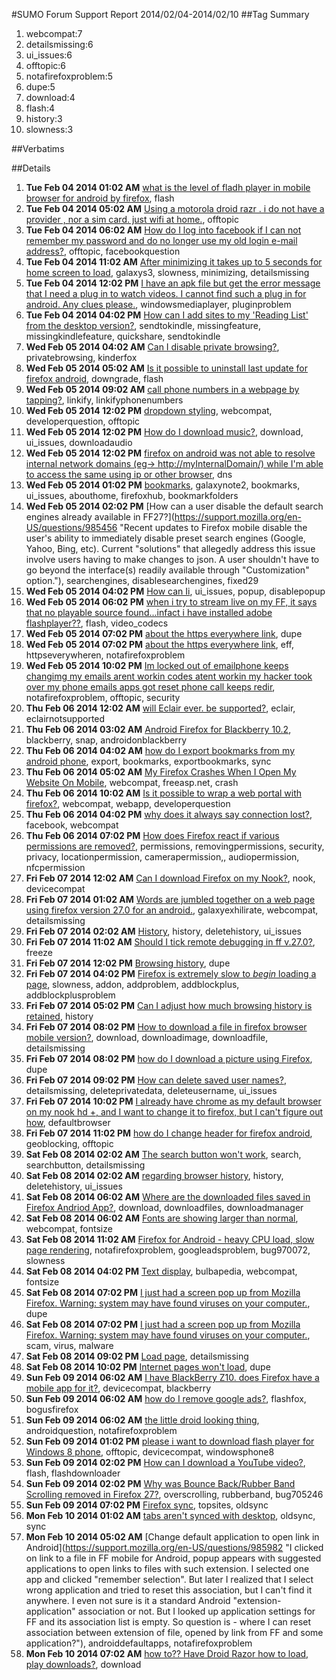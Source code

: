 #SUMO Forum Support Report  2014/02/04-2014/02/10
##Tag Summary
1. webcompat:7
1. detailsmissing:6
1. ui_issues:6
1. offtopic:6
1. notafirefoxproblem:5
1. dupe:5
1. download:4
1. flash:4
1. history:3
1. slowness:3

##Verbatims

##Details
1. **Tue Feb 04 2014 01:02 AM** [what is the level of fladh player in mobile browser for android by firefox](https://support.mozilla.org/en-US/questions/985306 "i am trying to download some files from a yahoo group and they state I require a flash player of 11.1, my samsung tablet 3 doesnt accept adobe flash player. what di you suggest?"), flash
1. **Tue Feb 04 2014 05:02 AM** [Using a motorola droid razr . i do not have a provider , nor a sim card.  just wifi at home.](https://support.mozilla.org/en-US/questions/985321 "I am a new to most all of this. 
Had A+ training 15years ago."), offtopic
1. **Tue Feb 04 2014 06:02 AM** [How do I log into facebook if I can not remember my password and do no longer use my old login e-mail address?](https://support.mozilla.org/en-US/questions/985326 "I logged out offacebook and can't log in now"), offtopic, facebookquestion
1. **Tue Feb 04 2014 11:02 AM** [After minimizing it takes up to 5 seconds for home screen to load](https://support.mozilla.org/en-US/questions/985343 "Galaxy S3, Android 4.3: After minimizing, it takes up to 5 seconds for the home screen to load. The screen is empty, without icons or widgets (not black - just completely empty). Seems to be Firefox specific: Chrome and other applications are not affected by this. Highly annoying. Can this be fixed?"), galaxys3, slowness, minimizing, detailsmissing
1. **Tue Feb 04 2014 12:02 PM** [I have an apk file but get the error message that I need a plug in to watch videos. I cannot find such a plug in for android. Any clues please.](https://support.mozilla.org/en-US/questions/985348 "I am embedding the following code per all guidance but this seems to want to invoke media player"), windowsmediaplayer, pluginproblem
1. **Tue Feb 04 2014 04:02 PM** [How can I add sites to my 'Reading List' from the desktop version?](https://support.mozilla.org/en-US/questions/985367 "Kindle has this add-on to Firefox desktop version called 'Send to Kindle', where I simply hit Ctrl+K and then I would have the current webpage stored on my Kindle. Very handy when I am commuting to work without connectivity."), sendtokindle, missingfeature, missingkindlefeature, quickshare, sendtokindle
1. **Wed Feb 05 2014 04:02 AM** [Can I disable private browsing?](https://support.mozilla.org/en-US/questions/985419 "I need to disable Private Tab in Firefox for Android? I have kids who use my phone, and I'd like to monitor which sites they visit. Private Tab circumvents that."), privatebrowsing, kinderfox
1. **Wed Feb 05 2014 05:02 AM** [Is it possible to uninstall last update for firefox android](https://support.mozilla.org/en-US/questions/985426 "since last update, flash downloader add-on wont work when button pressed"), downgrade, flash
1. **Wed Feb 05 2014 09:02 AM** [call phone numbers in a webpage by tapping?](https://support.mozilla.org/en-US/questions/985441 "Hi 
In other mobile browser I can call a phone number or send a mail to a mail address shown in a web page tapping it.
How I can do it in firefox? I read here"), linkify, linkifyphonenumbers
1. **Wed Feb 05 2014 12:02 PM** [dropdown styling](https://support.mozilla.org/en-US/questions/985446 "Hi all"), webcompat, developerquestion, offtopic
1. **Wed Feb 05 2014 12:02 PM** [How do I download music?](https://support.mozilla.org/en-US/questions/985447 "I'm using mobile version on my Android mobile device, but every time I click on a link to download an mp3, the mp3 is just opened in a new tab, but there is no option to save it. Please help! Thank you."), download, ui_issues, downloadaudio
1. **Wed Feb 05 2014 12:02 PM** [firefox on android was not able to resolve internal network domains (eg-> http://myInternalDomain/) while I'm able to access the same using ip or other browser](https://support.mozilla.org/en-US/questions/985449 "firefox on android was not able to resolve internal network domains (eg-> http://myInternalDomain/) while I'm able to access the same using ip or through other browser's using the domain name"), dns
1. **Wed Feb 05 2014 01:02 PM** [bookmarks](https://support.mozilla.org/en-US/questions/985453 "Hey, just trying out FF on my note 2. It's beautiful, fast and responsive. displays much better then any of the other guys. It's mostly great but something is weird with your bookmarks. First off, you don't have a button that leads to them. am I missing something here? yes, you can reach them by opening a new tab but if I'm done with b the page I'm browsing, I like loading bookmarked page in the same one to avoid having 15 open. Next, where are the sub folders in the bookmarks?"), galaxynote2, bookmarks, ui_issues, abouthome, firefoxhub, bookmarkfolders
1. **Wed Feb 05 2014 02:02 PM** [How can a user disable the default search engines already available in FF27?](https://support.mozilla.org/en-US/questions/985456 "Recent updates to Firefox mobile disable the user's ability to immediately disable preset search engines (Google, Yahoo, Bing, etc). Current "solutions" that allegedly address this issue involve users having to make changes to json. A user shouldn't have to go beyond the interface(s) readily available through "Customization" option."), searchengines, disablesearchengines, fixed29
1. **Wed Feb 05 2014 04:02 PM** [How can Ii](https://support.mozilla.org/en-US/questions/985478 "Imistakenly stopped popups from a cataloging software I am using. How can I allow them again?  Rose,"), ui_issues, popup, disablepopup
1. **Wed Feb 05 2014 06:02 PM** [when i try to stream live on my FF, it says that no playable source found...infact i have installed adobe flashplayer??](https://support.mozilla.org/en-US/questions/985503 "Pleez help"), flash, video_codecs
1. **Wed Feb 05 2014 07:02 PM** [about the https everywhere link](https://support.mozilla.org/en-US/questions/985513 "locking this thread as duplicate, please continue at"), dupe
1. **Wed Feb 05 2014 07:02 PM** [about the https everywhere link](https://support.mozilla.org/en-US/questions/985515 "I received a tweet from"), eff, httpseverywheren, notafirefoxproblem
1. **Wed Feb 05 2014 10:02 PM** [Im locked out of emailphone keeps changimg my emails arent workin codes atent workin my   hacker took over my phone emails apps got reset phone call keeps redir](https://support.mozilla.org/en-US/questions/985526 "I have masterkey vun extra namefield and extra field over"), notafirefoxproblem, offtopic, security
1. **Thu Feb 06 2014 12:02 AM** [will Eclair ever. be supported?](https://support.mozilla.org/en-US/questions/985537 "will android 2.1 ever be supported?"), eclair, eclairnotsupported
1. **Thu Feb 06 2014 03:02 AM** [Android Firefox for Blackberry 10.2](https://support.mozilla.org/en-US/questions/985554 "Since the recent launch of Blackberry 10.2 for OS 10 devices, I've installed Firefox for android via SNAP and I would love to be able to use it without crashing :( Since obviously, Firefox for BB will not happen, anyway someone can check around compatibility wise why the app cannot work since Dolphin does."), blackberry, snap, androidonblackberry
1. **Thu Feb 06 2014 04:02 AM** [how do I export bookmarks from my android phone](https://support.mozilla.org/en-US/questions/985562 "I need to re-install Firefox on my phone. How do I backup or export my bookmarks?"), export, bookmarks, exportbookmarks, sync
1. **Thu Feb 06 2014 05:02 AM** [My Firefox Crashes When I Open My Website On Mobile](https://support.mozilla.org/en-US/questions/985565 "Most of the time when i open my blog"), webcompat, freeasp.net, crash
1. **Thu Feb 06 2014 10:02 AM** [Is it possible to wrap a web portal with firefox?](https://support.mozilla.org/en-US/questions/985582 "Hi there, Quick rundown:
At work we are testing a new web portal for data entry that has been created by a 3rd party. Let's just say it has it's quirks. I have tried input from all popular browser apps and find the experience to be better in firefox by a long way. To help us further I would like to wrap the website in an android app to add a few features (send text once a certain url is detected (job confirmation)) and a couple of hard links. I started creating this with a standard webview but soon realised that I lost all the firefox supremeness. I would love it if it was possible to either include a firefox view into my app with just the page display page (no address bar, etc) OR something similar could be achieved with a firefox plugin. I have never looked at plugins, so looking for a little advice. or maybe the firefox interface can be tweaked with the calling intent. Could you please let me know which would be the best way to go about this, if any of it is all possible."), webcompat, webapp, developerquestion
1. **Thu Feb 06 2014 04:02 PM** [why does it always say connection lost?](https://support.mozilla.org/en-US/questions/985613 "everytime i try to log into facebook through the facebook mobile on my phone it just keeps saying connection loss but im am able to log in through google."), facebook, webcompat
1. **Thu Feb 06 2014 07:02 PM** [How does Firefox react if various permissions are removed?](https://support.mozilla.org/en-US/questions/985639 "An app called Advanced Permissions Manager is available for Android which allows the user to reinstall other apps like Firefox) with various permissions removed. Since I have no need for webrtc I would like to be able to remove the sound recording permission for instance. Will Firefox still run ok? How about if I remove the location permission? Would Firefox reflect that no-permission condition back to the site that asked for location information?"), permissions, removingpermissions, security, privacy, locationpermission, camerapermission,, audiopermission, nfcpermission
1. **Fri Feb 07 2014 12:02 AM** [Can I download Firefox on my Nook?](https://support.mozilla.org/en-US/questions/985667 "Firefox compatible with Nook"), nook, devicecompat
1. **Fri Feb 07 2014 01:02 AM** [Words are jumbled together on a web page using firefox version 27.0 for an android.](https://support.mozilla.org/en-US/questions/985674 "All words and numbers are overlapping in a square box. I have a Samsung galaxy exhilarate mobile phone."), galaxyexhilirate, webcompat, detailsmissing
1. **Fri Feb 07 2014 02:02 AM** [History](https://support.mozilla.org/en-US/questions/985679 "Is there a way to delete ALL my browser history at once! Please tell me there is because deleting history and recent pages one at a time is *@$# stupid!"), history, deletehistory, ui_issues
1. **Fri Feb 07 2014 11:02 AM** [Should I tick remote debugging in ff v.27.0?](https://support.mozilla.org/en-US/questions/985712 "I am using ff for android v.27.0 and have been getting quite a few freezes. Am I supposed to tick remote debugging? I don't even know what it does."), freeze
1. **Fri Feb 07 2014 12:02 PM** [Browsing history](https://support.mozilla.org/en-US/questions/985716 "Is there another way to delete browsing history than one link at a time. And I'm talking for ANDROID. I asked this question yesterday and some moron sent instructions for deleting the history of a pc."), dupe
1. **Fri Feb 07 2014 04:02 PM** [Firefox is extremely slow to *begin* loading a page](https://support.mozilla.org/en-US/questions/985740 "Hi all,
I really love Firefox on the desktop, and its the only browser I want to use on mobile as well, but it is unuseable."), slowness, addon, addproblem, addblockplus, addblockplusproblem
1. **Fri Feb 07 2014 05:02 PM** [Can I adjust how much browsing history is retained](https://support.mozilla.org/en-US/questions/985743 "I would like to be able to retain all my browsing history, is it possible to adjust the settings on the mobile app?"), history
1. **Fri Feb 07 2014 08:02 PM** [How to download a file in firefox browser mobile version?](https://support.mozilla.org/en-US/questions/985759 "I am not able to download any file. Please help me regarding this"), download, downloadimage, downloadfile, detailsmissing
1. **Fri Feb 07 2014 08:02 PM** [how do I download a picture using Firefox](https://support.mozilla.org/en-US/questions/985760 "I have a picture from google I would like to download to my android phone. is that possible? thanks"), dupe
1. **Fri Feb 07 2014 09:02 PM** [How can delete saved user names?](https://support.mozilla.org/en-US/questions/985765 "I miss-spelled my email address I use for a user name.  when I start t type my user name a list pops up.  The miss-spelled name gets selected by mistake somtimes.  How can I delete from the list of user name so that I do not select it by mistake."), detailsmissing, deleteprivatedata, deleteusername, ui_issues
1. **Fri Feb 07 2014 10:02 PM** [I already have chrome as my default browser on my nook hd +, and I want to change it to firefox, but I can't figure out how](https://support.mozilla.org/en-US/questions/985732 "I have deleted my browser app, and now I can't figure out how to set it so that when I press the web button, it will automatically use firefox instead if chrome"), defaultbrowser
1. **Fri Feb 07 2014 11:02 PM** [how do I change header for firefox android](https://support.mozilla.org/en-US/questions/985776 "trying to get around geoblocking to watch the Colbert report from Australia"), geoblocking, offtopic
1. **Sat Feb 08 2014 02:02 AM** [The search button won't work](https://support.mozilla.org/en-US/questions/985789 "The search button and google won't work on the first try, it take at least a few min of pushing it before it works"), search, searchbutton, detailsmissing
1. **Sat Feb 08 2014 02:02 AM** [regarding browser history](https://support.mozilla.org/en-US/questions/985790 "how do you clear the browser history NOT in private browsing?"), history, deletehistory, ui_issues
1. **Sat Feb 08 2014 06:02 AM** [Where are the downloaded files saved in Firefox Andriod App?](https://support.mozilla.org/en-US/questions/985805 "I have downloaded quite a few PDF files throught firefox app but now I can't find where they are please help."), download, downloadfiles, downloadmanager
1. **Sat Feb 08 2014 06:02 AM** [Fonts are showing larger than normal](https://support.mozilla.org/en-US/questions/985807 "Some websites were not showing properly unlike in computer.
While browsing some website some paragraph fonts are showing larger than normal.
I'm facing this problem on this website"), webcompat, fontsize
1. **Sat Feb 08 2014 11:02 AM** [Firefox for Android - heavy CPU load, slow page rendering](https://support.mozilla.org/en-US/questions/985820 "Again, this is about an Android version. Clean install, version 27, no addons."), notafirefoxproblem, googleadsproblem, bug970072, slowness
1. **Sat Feb 08 2014 04:02 PM** [Text display](https://support.mozilla.org/en-US/questions/985826 "The Bulbapedia site does not display properly in Firefox for Android. It displays fine in Firefox for Windows, but in Firefox for Android the text is made to be extremely large. I've attached screenshots of showing Chrome vs Firefox. Chrome handles it nicely as you can zoom in where needed, but Firefox the site is extremely hard to use."), bulbapedia, webcompat, fontsize
1. **Sat Feb 08 2014 07:02 PM** [I just had a screen pop up from Mozilla Firefox. Warning: system may have found viruses on your computer.](https://support.mozilla.org/en-US/questions/985849 "locking this thread as duplicate, please continue at"), dupe
1. **Sat Feb 08 2014 07:02 PM** [I just had a screen pop up from Mozilla Firefox. Warning: system may have found viruses on your computer.](https://support.mozilla.org/en-US/questions/985848 "It said for help removing virus's, call tech support online free right away 1-888-989-1604. Is this yours first."), scam, virus, malware
1. **Sat Feb 08 2014 09:02 PM** [Load page](https://support.mozilla.org/en-US/questions/985859 "I purchased a wifi device thru  AT&T sync it with my laptop which use Firefox as my browser . However, Firefox will not load my Internet pages any longer can you help please?"), detailsmissing
1. **Sat Feb 08 2014 10:02 PM** [Internet pages won't load](https://support.mozilla.org/en-US/questions/985868 "Cleared history and cache... Help"), dupe
1. **Sun Feb 09 2014 06:02 AM** [I have BlackBerry Z10. does Firefox have a mobile app for it?](https://support.mozilla.org/en-US/questions/985897 "See question"), devicecompat, blackberry
1. **Sun Feb 09 2014 06:02 AM** [how do I remove google ads?](https://support.mozilla.org/en-US/questions/985896 "at the bottom of the screen there is an add by google that intervens when I'm watching movies."), flashfox, bogusfirefox
1. **Sun Feb 09 2014 06:02 AM** [the little droid looking thing](https://support.mozilla.org/en-US/questions/985895 "theres a little android guy in the addresss bar sometimes, what is it, when I tap on it it goes over to a screen to play video,and says it can't play video.give me an idea what is it? fire fox ,, by the way. ..."), androidquestion, notafirefoxproblem
1. **Sun Feb 09 2014 01:02 PM** [please i want to download flash player for Windows 8 phone](https://support.mozilla.org/en-US/questions/985915 "Thanks please I need the how to download it"), offtopic, devicecompat, windowsphone8
1. **Sun Feb 09 2014 02:02 PM** [How can I download a YouTube video?](https://support.mozilla.org/en-US/questions/985916 "If I am watching a YouTube video can Firefox download it. If YES, how is it done?"), flash, flashdownloader
1. **Sun Feb 09 2014 02:02 PM** [Why was Bounce Back/Rubber Band Scrolling removed in Firefox 27?](https://support.mozilla.org/en-US/questions/985920 "Hello, I have recently upgraded to Firefox 27 to find with horror that the Bounce Back/Rubber Band scrolling effect had been removed."), overscrolling, rubberband, bug705246
1. **Sun Feb 09 2014 07:02 PM** [Firefox sync](https://support.mozilla.org/en-US/questions/985942 "Sync is not working correctly for me."), topsites, oldsync
1. **Mon Feb 10 2014 01:02 AM** [tabs aren't synced with desktop](https://support.mozilla.org/en-US/questions/985971 "Tabs on Firefox 27.0 for Android (Cyanogenmod 10.2.1) aren't being synced with my desktop Firefox (27.0 on Ubuntu 13.04)."), oldsync, sync
1. **Mon Feb 10 2014 05:02 AM** [Change default application to open link in Android](https://support.mozilla.org/en-US/questions/985982 "I clicked on link to a file in FF mobile for Android, popup appears with suggested applications to open links to files with such extension. I selected one app and clicked "remember selection".
But later I realized that I select wrong application and tried to reset this association, but I can't find it anywhere.
I even not sure is it a standard Android "extension-application" association or not.
But I looked up application settings for FF and its association list is empty.
So question is - where I can reset association between extension of file, opened by link from FF and some application?"), androiddefaultapps, notafirefoxproblem
1. **Mon Feb 10 2014 07:02 AM** [how to?? Have Droid Razor how to load, play downloads?](https://support.mozilla.org/en-US/questions/985987 "I cannot utilize the download feature on my phone. Also, does the phone use the internet in this application? Am I considered off line when I view the downloads?"), download
